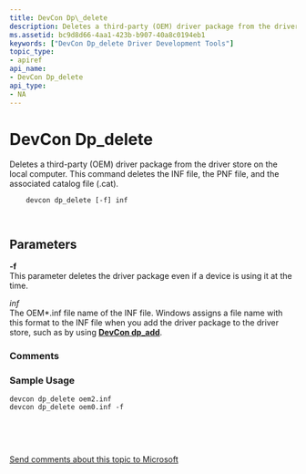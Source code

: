 ```yaml
---
title: DevCon Dp\_delete
description: Deletes a third-party (OEM) driver package from the driver store on the local computer. This command deletes the INF file, the PNF file, and the associated catalog file (.cat).
ms.assetid: bc9d8d66-4aa1-423b-b907-40a8c0194eb1
keywords: ["DevCon Dp_delete Driver Development Tools"]
topic_type:
- apiref
api_name:
- DevCon Dp_delete
api_type:
- NA
---
```


# DevCon Dp\_delete


Deletes a third-party (OEM) driver package from the driver store on the local computer. This command deletes the INF file, the PNF file, and the associated catalog file (.cat).

``` syntax
    devcon dp_delete [-f] inf

   
```

## <span id="Parameters"></span><span id="parameters"></span><span id="PARAMETERS"></span>Parameters


<span id="_______-f______"></span><span id="_______-F______"></span> **-f**   
This parameter deletes the driver package even if a device is using it at the time.

<span id="_______inf______"></span><span id="_______INF______"></span> *inf*   
The OEM\*.inf file name of the INF file. Windows assigns a file name with this format to the INF file when you add the driver package to the driver store, such as by using [**DevCon dp\_add**](devcon-dp-add.md).

### <span id="comments"></span><span id="COMMENTS"></span>Comments

### <span id="sample_usage"></span><span id="SAMPLE_USAGE"></span>Sample Usage

```
devcon dp_delete oem2.inf
devcon dp_delete oem0.inf -f
```

 

 

[Send comments about this topic to Microsoft](mailto:wsddocfb@microsoft.com?subject=Documentation%20feedback%20[devtest\devtest]:%20DevCon%20Dp_delete%20%20RELEASE:%20%2811/17/2016%29&body=%0A%0APRIVACY%20STATEMENT%0A%0AWe%20use%20your%20feedback%20to%20improve%20the%20documentation.%20We%20don't%20use%20your%20email%20address%20for%20any%20other%20purpose,%20and%20we'll%20remove%20your%20email%20address%20from%20our%20system%20after%20the%20issue%20that%20you're%20reporting%20is%20fixed.%20While%20we're%20working%20to%20fix%20this%20issue,%20we%20might%20send%20you%20an%20email%20message%20to%20ask%20for%20more%20info.%20Later,%20we%20might%20also%20send%20you%20an%20email%20message%20to%20let%20you%20know%20that%20we've%20addressed%20your%20feedback.%0A%0AFor%20more%20info%20about%20Microsoft's%20privacy%20policy,%20see%20http://privacy.microsoft.com/default.aspx. "Send comments about this topic to Microsoft")




